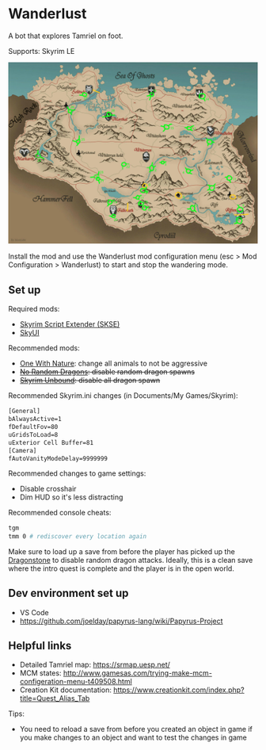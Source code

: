# Wanderlust
A bot that explores Tamriel on foot.

Supports: Skyrim LE

![Waypoint map](Maps/waypoint-map.jpg)

Install the mod and use the Wanderlust mod configuration menu (esc > Mod Configuration > Wanderlust) to start and stop the wandering mode.

## Set up

Required mods:
- [Skyrim Script Extender (SKSE)](https://www.nexusmods.com/skyrim/mods/100216)
- [SkyUI](https://www.nexusmods.com/skyrim/mods/3863)

Recommended mods:
- [One With Nature](https://www.nexusmods.com/skyrim/mods/54090): change all animals to not be aggressive
- ~~[No Random Dragons](https://www.nexusmods.com/skyrim/mods/14519/): disable random dragon spawns~~
- ~~[Skyrim Unbound](https://www.nexusmods.com/skyrim/mods/71465/): disable all dragon spawn~~

Recommended Skyrim.ini changes (in Documents/My Games/Skyrim):
```
[General]
bAlwaysActive=1
fDefaultFov=80
uGridsToLoad=8
uExterior Cell Buffer=81
[Camera]
fAutoVanityModeDelay=9999999
```

Recommended changes to game settings:
- Disable crosshair
- Dim HUD so it's less distracting

Recommended console cheats:
```sh
tgm
tmm 0 # rediscover every location again
```

Make sure to load up a save from before the player has picked up the [Dragonstone](https://elderscrolls.fandom.com/wiki/Dragonstone) to disable random dragon attacks. Ideally, this is a clean save where the intro quest is complete and the player is in the open world.

## Dev environment set up

- VS Code
- https://github.com/joelday/papyrus-lang/wiki/Papyrus-Project

## Helpful links
- Detailed Tamriel map: https://srmap.uesp.net/
- MCM states: http://www.gamesas.com/trying-make-mcm-configeration-menu-t409508.html
- Creation Kit documentation: https://www.creationkit.com/index.php?title=Quest_Alias_Tab

Tips:
- You need to reload a save from before you created an object in game if you make changes to an object and want to test the changes in game